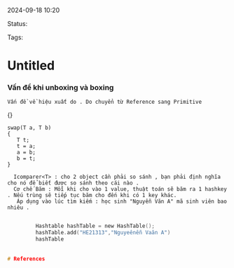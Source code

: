 
2024-09-18 10:20

Status:

Tags:


# Untitled

### Vấn đề khi unboxing và boxing
    Vấn đề về hiệu xuất do . Do chuyển từ Reference sang Primitive
{}

```Csharp
swap(T a, T b)
{
   T t;
   t = a;
   a = b;
   b = t;
}
```



      Icomparer<T> : cho 2 object cần phải so sánh , bạn phải định nghĩa cho nó để biết được so sánh theo cái nào .
      Cơ chế Băm : Mỗi khi cho vào 1 value, thuật toán sẽ băm ra 1 hashkey . Nếu trùng sẽ tiếp tục băm cho đến khi có 1 key khác.
       Áp dụng vào lúc tìm kiếm : học sinh "Nguyễn Văn A" mã sinh viên bao nhiêu .
       
```C shark

         Hashtable hashTable = new HashTable();
         hashTable.add("HE21313","Nguyeênễn Vaăn A")
         hashTable
         
 
# References





